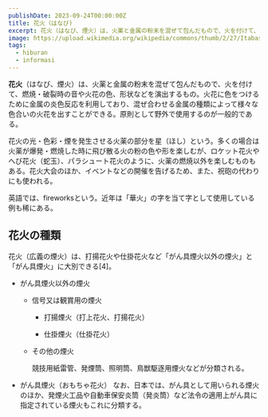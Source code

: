 ```yaml
---
publishDate: 2023-09-24T00:00:00Z
title: 花火（はなび)
excerpt: 花火（はなび、煙火）は、火薬と金属の粉末を混ぜて包んだもので、火を付けて、燃焼・破裂時の音や火花の色、形状などを演出するもの。火花に色をつけるために金属の炎色反応を利用しており、混ぜ合わせる金属の種類によって様々な色合いの火花を出すことができる。原則として野外で使用するのが一般的である。
image: https://upload.wikimedia.org/wikipedia/commons/thumb/2/27/Itabashi_Hanabi_Taikai_Zenkei_1.jpg/450px-Itabashi_Hanabi_Taikai_Zenkei_1.jpg
tags:
  - hiburan
  - informasi
---
```


**花火**（はなび、煙火）は、火薬と金属の粉末を混ぜて包んだもので、火を付けて、燃焼・破裂時の音や火花の色、形状などを演出するもの。火花に色をつけるために金属の炎色反応を利用しており、混ぜ合わせる金属の種類によって様々な色合いの火花を出すことができる。原則として野外で使用するのが一般的である。

花火の光・色彩・煙を発生させる火薬の部分を星（ほし）という。多くの場合は火薬が爆発・燃焼した時に飛び散る火の粉の色や形を楽しむが、ロケット花火やへび花火（蛇玉）、パラシュート花火のように、火薬の燃焼以外を楽しむものもある。花火大会のほか、イベントなどの開催を告げるため、また、祝砲の代わりにも使われる。

英語では、fireworksという。近年は「華火」の字を当て字として使用している例も稀にある。

## 花火の種類

花火（広義の煙火）は、打揚花火や仕掛花火など「がん具煙火以外の煙火」と「がん具煙火」に大別できる[4]。

- がん具煙火以外の煙火

  - 信号又は観賞用の煙火

    - 打揚煙火（打上花火、打揚花火）

    - 仕掛煙火（仕掛花火）

  * その他の煙火

    競技用紙雷管、発煙筒、照明筒、鳥獣駆逐用煙火などが分類される。

- がん具煙火（おもちゃ花火）
  なお、日本では、がん具として用いられる煙火のほか、発煙火工品や自動車保安炎筒（発炎筒）など法令の適用上がん具に指定されている煙火もこれに分類する。
